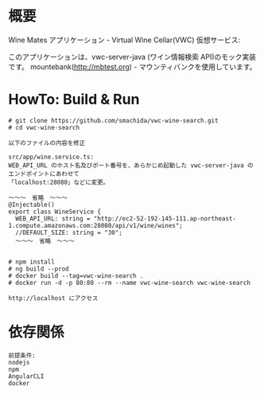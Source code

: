 # 概要

Wine Mates アプリケーション - Virtual Wine Cellar(VWC) 仮想サービス:

このアプリケーションは、vwc-server-java (ワイン情報検索 API)のモック実装です。
mountebank(http://mbtest.org) - マウンティバンクを使用しています。

# HowTo: Build & Run

~~~
# git clone https://github.com/smachida/vwc-wine-search.git
# cd vwc-wine-search
~~~

~~~
以下のファイルの内容を修正

src/app/wine.service.ts:
WEB_API_URL のホスト名及びポート番号を、あらかじめ起動した vwc-server-java のエンドポイントにあわせて
「localhost:28080」などに変更。

〜〜〜　省略　〜〜〜
@Injectable()
export class WineService {
  WEB_API_URL: string = "http://ec2-52-192-145-111.ap-northeast-1.compute.amazonaws.com:28080/api/v1/wine/wines";
  //DEFAULT_SIZE: string = "30";
  〜〜〜　省略　〜〜〜
   
~~~

~~~
# npm install
# ng build --prod
# docker build --tag=vwc-wine-search .
# docker run -d -p 80:80 --rm --name vwc-wine-search vwc-wine-search

http://localhost にアクセス
~~~

# 依存関係

~~~
前提条件:
nodejs
npm
AngularCLI
docker
~~~
